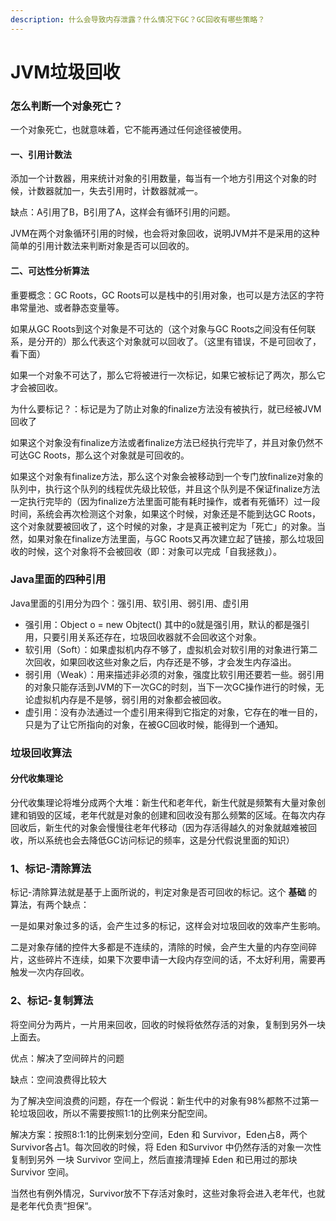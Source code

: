```yaml
---
description: 什么会导致内存泄露？什么情况下GC？GC回收有哪些策略？
---
```


# JVM垃圾回收

### 怎么判断一个对象死亡？

一个对象死亡，也就意味着，它不能再通过任何途径被使用。

#### 一、引用计数法

添加一个计数器，用来统计对象的引用数量，每当有一个地方引用这个对象的时候，计数器就加一，失去引用时，计数器就减一。

缺点：A引用了B，B引用了A，这样会有循环引用的问题。

JVM在两个对象循环引用的时候，也会将对象回收，说明JVM并不是采用的这种简单的引用计数法来判断对象是否可以回收的。

#### 二、可达性分析算法

重要概念：GC Roots，GC Roots可以是栈中的引用对象，也可以是方法区的字符串常量池、或者静态变量等。

如果从GC Roots到这个对象是不可达的（这个对象与GC Roots之间没有任何联系，是分开的）那么代表这个对象就可以回收了。（这里有错误，不是可回收了，看下面）

如果一个对象不可达了，那么它将被进行一次标记，如果它被标记了两次，那么它才会被回收。

为什么要标记？：标记是为了防止对象的finalize方法没有被执行，就已经被JVM回收了

如果这个对象没有finalize方法或者finalize方法已经执行完毕了，并且对象仍然不可达GC Roots，那么这个对象就是可回收的。

如果这个对象有finalize方法，那么这个对象会被移动到一个专门放finalize对象的队列中，执行这个队列的线程优先级比较低，并且这个队列是不保证finalize方法一定执行完毕的（因为finalize方法里面可能有耗时操作，或者有死循环）过一段时间，系统会再次检测这个对象，如果这个时候，对象还是不能到达GC Roots，这个对象就要被回收了，这个时候的对象，才是真正被判定为「死亡」的对象。当然，如果对象在finalize方法里面，与GC Roots又再次建立起了链接，那么垃圾回收的时候，这个对象将不会被回收（即：对象可以完成「自我拯救」）。



### Java里面的四种引用

Java里面的引用分为四个：强引用、软引用、弱引用、虚引用

* 强引用：Object o = new Objtect\(\) 其中的o就是强引用，默认的都是强引用，只要引用关系还存在，垃圾回收器就不会回收这个对象。
* 软引用（Soft）：如果虚拟机内存不够了，虚拟机会对软引用的对象进行第二次回收，如果回收这些对象之后，内存还是不够，才会发生内存溢出。
* 弱引用（Weak）：用来描述非必须的对象，强度比软引用还要若一些。弱引用的对象只能存活到JVM的下一次GC的时刻，当下一次GC操作进行的时候，无论虚拟机内存是不是够，弱引用的对象都会被回收。
* 虚引用：没有办法通过一个虚引用来得到它指定的对象，它存在的唯一目的，只是为了让它所指向的对象，在被GC回收时候，能得到一个通知。

### 垃圾回收算法

#### 分代收集理论

分代收集理论将堆分成两个大堆：新生代和老年代，新生代就是频繁有大量对象创建和销毁的区域，老年代就是对象的创建和回收没有那么频繁的区域。在每次内存回收后，新生代的对象会慢慢往老年代移动（因为存活得越久的对象就越难被回收，所以系统也会去降低GC访问标记的频率，这是分代假说里面的知识）

### 1、标记-清除算法

标记-清除算法就是基于上面所说的，判定对象是否可回收的标记。这个 **基础** 的算法，有两个缺点：

一是如果对象过多的话，会产生过多的标记，这样会对垃圾回收的效率产生影响。

二是对象存储的控件大多都是不连续的，清除的时候，会产生大量的内存空间碎片，这些碎片不连续，如果下次要申请一大段内存空间的话，不太好利用，需要再触发一次内存回收。

### 2、标记-复制算法

将空间分为两片，一片用来回收，回收的时候将依然存活的对象，复制到另外一块上面去。

优点：解决了空间碎片的问题

缺点：空间浪费得比较大

为了解决空间浪费的问题，存在一个假说：新生代中的对象有98%都熬不过第一轮垃圾回收，所以不需要按照1:1的比例来分配空间。

解决方案：按照8:1:1的比例来划分空间，Eden 和 Survivor，Eden占8，两个Survivor各占1。每次回收的时候，将 Eden 和Survivor 中仍然存活的对象一次性复制到另外 一块 Survivor 空间上，然后直接清理掉 Eden 和已用过的那块 Survivor 空间。

当然也有例外情况，Survivor放不下存活对象时，这些对象将会进入老年代，也就是老年代负责“担保“。

